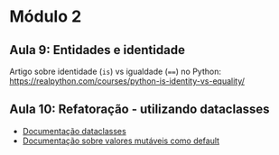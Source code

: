 # Módulo 2

## Aula 9: Entidades e identidade

Artigo sobre identidade (`is`) vs igualdade (`==`) no Python: https://realpython.com/courses/python-is-identity-vs-equality/


## Aula 10: Refatoração - utilizando dataclasses

- [Documentação dataclasses](https://docs.python.org/3/library/dataclasses.html)
- [Documentação sobre valores mutáveis como default](https://docs.python.org/3/library/dataclasses.html#mutable-default-values)
